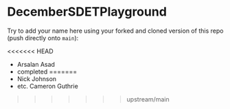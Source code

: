 # DecemberSDETPlayground

Try to add your name here using your forked and cloned version of this repo (push directly onto `main`):

<<<<<<< HEAD
- Arsalan Asad
- completed
=======
- Nick Johnson
- etc.
Cameron Guthrie
>>>>>>> upstream/main

